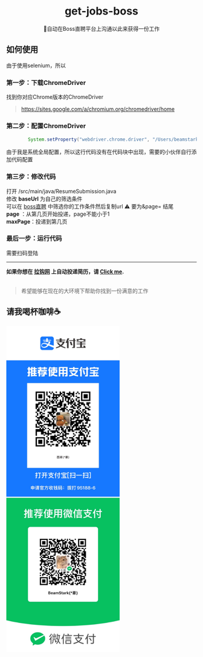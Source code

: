 <h1 align="center"> get-jobs-boss</h1>
<div align="center">
    💼自动在Boss直聘平台上沟通以此来获得一份工作
</div>

## 如何使用
由于使用selenium，所以
### 第一步：下载ChromeDriver
找到你对应Chrome版本的ChromeDriver
> https://sites.google.com/a/chromium.org/chromedriver/home

### 第二步：配置ChromeDriver
```java
        System.setProperty("webdriver.chrome.driver", "/Users/beamstark/Desktop/chromedriver");
```
由于我是系统全局配置，所以这行代码没有在代码块中出现，需要的小伙伴自行添加代码配置

### 第三步：修改代码
打开 /src/main/java/ResumeSubmission.java <br>
修改 **baseUrl** 为自己的筛选条件 <br>
可以在 [boss直聘](https://www.zhipin.com/hangzhou/) 中筛选你的工作条件然后复制url ⚠️ 要为&page= 结尾<br>
**page** ：从第几页开始投递，page不能小于1<br>
**maxPage**：投递到第几页
### 最后一步：运行代码
需要扫码登陆
<br>
****

**如果你想在 [拉钩网](http://lagou.com) 上自动投递简历，请 [Click me](https://github.com/BeammNotFound/get-jobs-lagou).**
<br>
<br>

> 希望能够在现在的大环境下帮助你找到一份满意的工作

## 请我喝杯咖啡☕️
<img src="./src/public/IMG_6480.JPG" alt="" width="300">

<img src="./src/public/IMG_6479.JPG" alt="" width="300">
